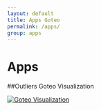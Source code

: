 ```yaml
---
layout: default
title: Apps Goteo
permalink: /apps/
group: apps
---
```

# Apps

##Outliers Goteo Visualization

 [![Goteo Visualization](http://developers.goteo.org/assets/images/app1.png)](http://stats.goteo.org)



